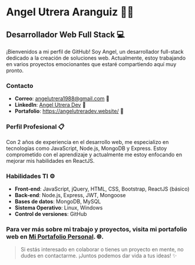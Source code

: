 # Angel Utrera Aranguiz :man_technologist:

## Desarrollador Web Full Stack :computer:

¡Bienvenidos a mi perfil de GitHub! Soy Angel, un desarrollador full-stack dedicado a la creación de soluciones web. Actualmente, estoy trabajando en varios proyectos emocionantes que estaré compartiendo aquí muy pronto.

### Contacto
- **Correo**: angelutrera1988@gmail.com :email:
- **LinkedIn**: [Angel Utrera Dev](https://www.linkedin.com/in/angel-utrera-dev/) :link:
- **Portafolio**: https://angelutreradev.website/ :link:
### Perfil Profesional :clipboard:
Con 2 años de experiencia en el desarrollo web, me especializo en tecnologías como JavaScript, Node.js, MongoDB y Express. Estoy comprometido con el aprendizaje y actualmente me estoy enfocando en mejorar mis habilidades en ReactJS.

### Habilidades TI :gear:
- **Front-end**: JavaScript, jQuery, HTML, CSS, Bootstrap, ReactJS (básico)
- **Back-end**: Node.js, Express, JWT, Mongoose
- **Bases de datos**: MongoDB, MySQL
- **Sistema Operativo**: Linux, Windows
- **Control de versiones**: GitHub

### Para ver más sobre mi trabajo y proyectos, visita mi portafolio web en [Mi Portafolio Personal](https://www.angelutreradev.website). :globe_with_meridians:.

> Si estás interesado en colaborar o tienes un proyecto en mente, no dudes en contactarme. ¡Juntos podemos dar vida a tus ideas! :sparkles:
<!---
angelutreradev/angelutreradev is a ✨ special ✨ repository because its `README.md` (this file) appears on your GitHub profile.
You can click the Preview link to take a look at your changes.
--->
